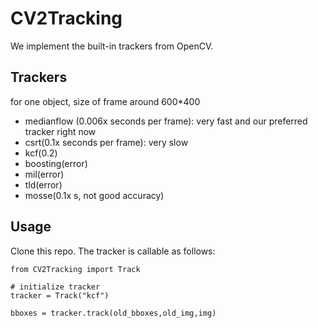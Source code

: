 # CV2Tracking

We implement the built-in trackers from OpenCV.

## Trackers
for one object, size of frame around 600*400
- medianflow (0.006x seconds per frame): very fast and our preferred tracker right now
- csrt(0.1x seconds per frame): very slow
- kcf(0.2) 
- boosting(error)
- mil(error)
- tld(error)
- mosse(0.1x s, not good accuracy)
## Usage

Clone this repo. The tracker is callable as follows: 
```python3
from CV2Tracking import Track

# initialize tracker
tracker = Track("kcf")

bboxes = tracker.track(old_bboxes,old_img,img)
```
